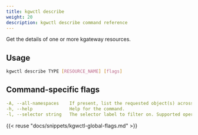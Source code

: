 ```yaml
---
title: kgwctl describe
weight: 20
description: kgwctl describe command reference
---
```


Get the details of one or more kgateway resources. 

## Usage
  
```sh
kgwctl describe TYPE [RESOURCE_NAME] [flags]
```

## Command-specific flags

```yaml
-A, --all-namespaces    If present, list the requested object(s) across all namespaces. Note that the any namespace context that you specified with -n or --namespace is ignored.
-h, --help              Help for the command.
-l, --selector string   The selector label to filter on. Supported operations include '=', '==', and '!='. For example, to describe all resources with the `key1=value1` and `key2=value2` labels, use `-l key1=value1,key2=value2`. 
```


{{< reuse "docs/snippets/kgwctl-global-flags.md" >}}